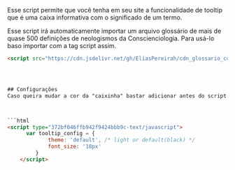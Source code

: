 Esse script permite que você tenha em seu site a funcionalidade de tooltip que é uma caixa informativa com o significado de um termo.

Esse script irá automaticamente importar um arquivo glossário de mais de quase 500 definições de neologismos da Conscienciologia.
Para usá-lo baso importar com a tag script assim.
```html
<script src="https://cdn.jsdelivr.net/gh/EliasPereirah/cdn_glossario_conscienciologico@main/tooltip_conscienciologico.js"></script>




## Configurações
Caso queira mudar a cor da "caixinha" bastar adicionar antes do script acima, esse outro:



```html
<script type="372bf046ffb942f9424bbb9c-text/javascript">
      var tooltip_config = {
             theme: 'default', /* light or default(black) */
             font_size: '18px'
         }
    </script>



